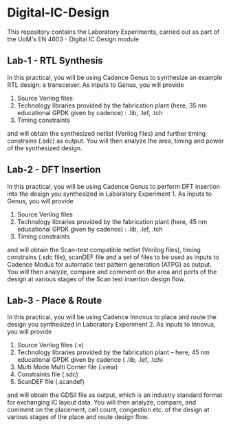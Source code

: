 # Digital-IC-Design
This repository contains the Laboratory Experiments, carried out as part of the UoM's EN 4603 - Digital IC Design module

## Lab-1 - RTL Synthesis
In this practical, you will be using Cadence Genus to synthesize an example RTL design: a
transceiver. As inputs to Genus, you will provide
1. Source Verilog files
2. Technology libraries provided by the fabrication plant (here, 35 nm educational GPDK
given by cadence) : .lib, .lef, .tch
3. Timing constraints

and will obtain the synthesized netlist (Verilog files) and further timing constrains (.sdc) as
output. You will then analyze the area, timing and power of the synthesized design.

## Lab-2 - DFT Insertion

In this practical, you will be using Cadence Genus to perform DFT insertion into the design you
synthesized in Laboratory Experiment 1. As inputs to Genus, you will provide
1. Source Verilog files
2. Technology libraries provided by the fabrication plant (here, 45 nm educational GPDK
given by cadence) : .lib, .lef, .tch
3. Timing constraints

and will obtain the Scan-test compatible netlist (Verilog files), timing constrains (.sdc file),
scanDEF file and a set of files to be used as inputs to Cadence Modus for automatic test pattern
generation (ATPG) as output. You will then analyze, compare and comment on the area and ports
of the design at various stages of the Scan test insertion design flow.

## Lab-3 - Place & Route

In this practical, you will be using Cadence Innovus to place and route the design you synthesized
in Laboratory Experiment 2. As inputs to Innovus, you will provide
1. Source Verilog files (.v)
2. Technology libraries provided by the fabrication plant – here, 45 nm educational GPDK
given by cadence ( .lib, .lef, .tch)
3. Multi Mode Multi Corner file (.view)
4. Constraints file (.sdc)
5. ScanDEF file (.scandef)

and will obtain the GDSII file as output, which is an industry standard format for exchanging IC
layout data. You will then analyze, compare, and comment on the placement, cell count, congestion
etc. of the design at various stages of the place and route design flow.